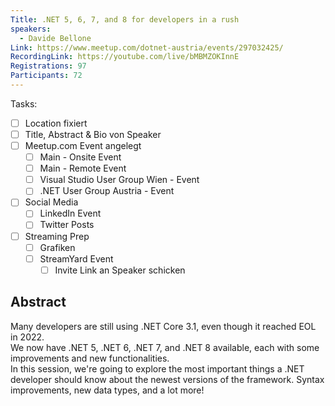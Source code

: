 ```yaml
---
Title: .NET 5, 6, 7, and 8 for developers in a rush
speakers:
  - Davide Bellone
Link: https://www.meetup.com/dotnet-austria/events/297032425/
RecordingLink: https://youtube.com/live/bMBMZOKInnE
Registrations: 97
Participants: 72
---
```

Tasks:
- [ ] Location fixiert
- [ ] Title, Abstract & Bio von Speaker
- [ ] Meetup.com Event angelegt
	- [ ] Main - Onsite Event
	- [ ] Main - Remote Event
	- [ ] Visual Studio User Group Wien - Event
	- [ ] .NET User Group Austria - Event
- [ ] Social Media
	- [ ] LinkedIn Event
	- [ ] Twitter Posts
- [ ] Streaming Prep
	- [ ] Grafiken
	- [ ] StreamYard Event
		- [ ] Invite Link an Speaker schicken

## Abstract

Many developers are still using .NET Core 3.1, even though it reached EOL in 2022.  
We now have .NET 5, .NET 6, .NET 7, and .NET 8 available, each with some improvements and new functionalities.  
In this session, we're going to explore the most important things a .NET developer should know about the newest versions of the framework. Syntax improvements, new data types, and a lot more!